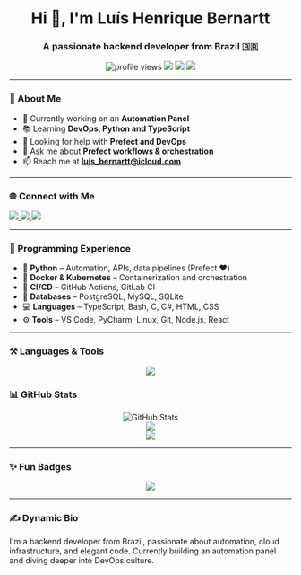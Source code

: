 <h1 align="center">Hi 👋, I'm Luís Henrique Bernartt</h1>
<h3 align="center">A passionate backend developer from Brazil 🇧🇷</h3>

<p align="center">
  <img src="https://komarev.com/ghpvc/?username=luis-bernartt&label=Profile%20views&color=blueviolet&style=flat-square" alt="profile views" />
  <img src="https://img.shields.io/github/followers/luis-bernartt?label=Followers&style=flat-square" />
  <img src="https://img.shields.io/badge/Backend-%F0%9F%92%BB-blue?style=flat-square" />
  <img src="https://img.shields.io/badge/Prefect-Expert-green?style=flat-square" />
</p>

---

### 🚀 About Me

- 🔧 Currently working on an **Automation Panel**
- 📚 Learning **DevOps, Python and TypeScript**
- 🤝 Looking for help with **Prefect and DevOps**
- 💬 Ask me about **Prefect workflows & orchestration**
- 📫 Reach me at **luis_bernartt@icloud.com**

---

### 🌐 Connect with Me

<p align="left">
  <a href="https://twitter.com/ltdarwin" target="_blank">
    <img src="https://img.shields.io/badge/Twitter-%231DA1F2.svg?&style=for-the-badge&logo=twitter&logoColor=white" />
  </a>
  <a href="https://linkedin.com/in/luís henrique dallelaste bernartt" target="_blank">
    <img src="https://img.shields.io/badge/LinkedIn-%230077B5.svg?&style=for-the-badge&logo=linkedin&logoColor=white" />
  </a>
  <a href="https://instagram.com/luis_bernartt" target="_blank">
    <img src="https://img.shields.io/badge/Instagram-%23E4405F.svg?&style=for-the-badge&logo=instagram&logoColor=white" />
  </a>
</p>

---

### 🧠 Programming Experience

- 🐍 **Python** – Automation, APIs, data pipelines (Prefect ❤️)
- 🐳 **Docker & Kubernetes** – Containerization and orchestration
- 🔄 **CI/CD** – GitHub Actions, GitLab CI
- 💾 **Databases** – PostgreSQL, MySQL, SQLite
- 💻 **Languages** – TypeScript, Bash, C, C#, HTML, CSS
- ⚙️ **Tools** – VS Code, PyCharm, Linux, Git, Node.js, React

---

### ⚒️ Languages & Tools

<p align="center">
  <img src="https://skillicons.dev/icons?i=python,typescript,bash,html,css,docker,kubernetes,postgres,nodejs,react,git,linux,vscode" />
</p>

### 📊 GitHub Stats

<p align="center">
  <picture>
    <source media="(prefers-color-scheme: dark)" srcset="https://github-readme-stats.vercel.app/api?username=luis-bernartt&show_icons=true&theme=dark" />
    <source media="(prefers-color-scheme: light)" srcset="https://github-readme-stats.vercel.app/api?username=luis-bernartt&show_icons=true&theme=default" />
    <img alt="GitHub Stats" src="https://github-readme-stats.vercel.app/api?username=luis-bernartt&show_icons=true" />
  </picture>

  <br />

  <img src="https://github-readme-streak-stats.herokuapp.com?user=luis-bernartt&theme=dark&hide_border=true" />

  <br />

  <img src="https://github-readme-stats.vercel.app/api/top-langs/?username=luis-bernartt&layout=compact&theme=dark" />
</p>

---

### ✨ Fun Badges

<p align="center">
  <img src="https://readme-typing-svg.herokuapp.com?font=Fira+Code&weight=500&size=22&pause=1000&center=true&vCenter=true&width=435&lines=Backend+developer+from+Brazil;Loves+automation+%F0%9F%9A%80;Fan+of+DevOps+and+cloud;Always+learning+new+things+%F0%9F%93%9A" />
</p>

---

### ✍️ Dynamic Bio

<!--START_SECTION:bio-->
I'm a backend developer from Brazil, passionate about automation, cloud infrastructure, and elegant code. Currently building an automation panel and diving deeper into DevOps culture.
<!--END_SECTION:bio-->
